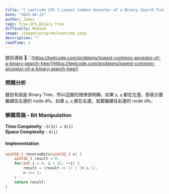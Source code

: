```yaml
---
title: "[ Leetcode 235 ] Lowest Common Ancestor of a Binary Search Tree | 解題思路分享"
date: "2025-04-23"
author: James
tags: Tree,DFS,Binary Tree
difficulty: Medium
image: /images/program/Leetcode.jpeg
description: ""
readTime: 3
---
```




題目連結 🔗：[https://leetcode.com/problems/lowest-common-ancestor-of-a-binary-search-tree/](https://leetcode.com/problems/lowest-common-ancestor-of-a-binary-search-tree/)

### **問題分析**

題目有說是 Binary Tree，所以這題的規律很明顯，如果 `p`, `q` 都在左邊，那表示要繼續往左邊的 node dfs，如果 `p`, `q` 都在右邊，就要繼續往右邊的 node dfs，

### **解題思路 - Bit Manipulation**



**Time Complexity** - `O(32) = O(1)`<br>
**Space Complexity** - `O(1)`

#### **Implementation**

```cpp
uint32_t reverseBits(uint32_t n) {
    uint32_t result = 0;
    for(int i = 0; i < 32; ++i) {
        result = (result << 1) | (n & 1);
        n >>= 1;                    
    }
    return result;
}
```
